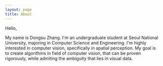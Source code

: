 ```yaml
---
layout: page
title: About
---
```


Hello,

My name is Dongsu Zhang. I'm an undergraduate student at Seoul National University, majoring in Computer Science and Engineering. I'm highly interested in computer vision, specifically in spatial perception. My goal is to create algorithms in field of computer vision, that can be proven rigorously, while admiting the ambiguity that lies in visual data.

